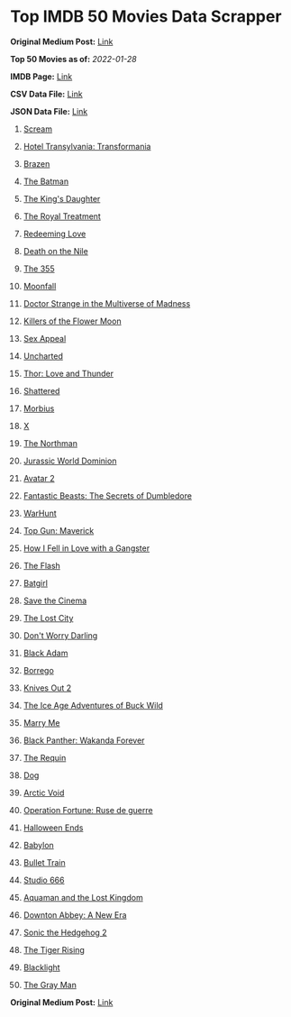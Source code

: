 # Top IMDB 50 Movies Data Scrapper

**Original Medium Post:** [Link](https://medium.com/@nishantsahoo/which-movie-should-i-watch-5c83a3c0f5b1) 

**Top 50 Movies as of:** _2022-01-28_

**IMDB Page:** [Link](http://www.imdb.com/search/title?release_date=2022,2022&title_type=feature)

**CSV Data File:** [Link](/Data/data.csv)

**JSON Data File:** [Link](/Data/data.json)

1. [Scream](https://www.imdb.com/title/tt11245972/?ref_=adv_li_tt)

2. [Hotel Transylvania: Transformania](https://www.imdb.com/title/tt9848626/?ref_=adv_li_tt)

3. [Brazen](https://www.imdb.com/title/tt13978306/?ref_=adv_li_tt)

4. [The Batman](https://www.imdb.com/title/tt1877830/?ref_=adv_li_tt)

5. [The King's Daughter](https://www.imdb.com/title/tt2328678/?ref_=adv_li_tt)

6. [The Royal Treatment](https://www.imdb.com/title/tt13989030/?ref_=adv_li_tt)

7. [Redeeming Love](https://www.imdb.com/title/tt11365186/?ref_=adv_li_tt)

8. [Death on the Nile](https://www.imdb.com/title/tt7657566/?ref_=adv_li_tt)

9. [The 355](https://www.imdb.com/title/tt8356942/?ref_=adv_li_tt)

10. [Moonfall](https://www.imdb.com/title/tt5834426/?ref_=adv_li_tt)

11. [Doctor Strange in the Multiverse of Madness](https://www.imdb.com/title/tt9419884/?ref_=adv_li_tt)

12. [Killers of the Flower Moon](https://www.imdb.com/title/tt5537002/?ref_=adv_li_tt)

13. [Sex Appeal](https://www.imdb.com/title/tt11203022/?ref_=adv_li_tt)

14. [Uncharted](https://www.imdb.com/title/tt1464335/?ref_=adv_li_tt)

15. [Thor: Love and Thunder](https://www.imdb.com/title/tt10648342/?ref_=adv_li_tt)

16. [Shattered](https://www.imdb.com/title/tt14923008/?ref_=adv_li_tt)

17. [Morbius](https://www.imdb.com/title/tt5108870/?ref_=adv_li_tt)

18. [X](https://www.imdb.com/title/tt13560574/?ref_=adv_li_tt)

19. [The Northman](https://www.imdb.com/title/tt11138512/?ref_=adv_li_tt)

20. [Jurassic World Dominion](https://www.imdb.com/title/tt8041270/?ref_=adv_li_tt)

21. [Avatar 2](https://www.imdb.com/title/tt1630029/?ref_=adv_li_tt)

22. [Fantastic Beasts: The Secrets of Dumbledore](https://www.imdb.com/title/tt4123432/?ref_=adv_li_tt)

23. [WarHunt](https://www.imdb.com/title/tt6442686/?ref_=adv_li_tt)

24. [Top Gun: Maverick](https://www.imdb.com/title/tt1745960/?ref_=adv_li_tt)

25. [How I Fell in Love with a Gangster](https://www.imdb.com/title/tt16453244/?ref_=adv_li_tt)

26. [The Flash](https://www.imdb.com/title/tt0439572/?ref_=adv_li_tt)

27. [Batgirl](https://www.imdb.com/title/tt6718412/?ref_=adv_li_tt)

28. [Save the Cinema](https://www.imdb.com/title/tt12048234/?ref_=adv_li_tt)

29. [The Lost City](https://www.imdb.com/title/tt13320622/?ref_=adv_li_tt)

30. [Don't Worry Darling](https://www.imdb.com/title/tt10731256/?ref_=adv_li_tt)

31. [Black Adam](https://www.imdb.com/title/tt6443346/?ref_=adv_li_tt)

32. [Borrego](https://www.imdb.com/title/tt12676006/?ref_=adv_li_tt)

33. [Knives Out 2](https://www.imdb.com/title/tt11564570/?ref_=adv_li_tt)

34. [The Ice Age Adventures of Buck Wild](https://www.imdb.com/title/tt13634480/?ref_=adv_li_tt)

35. [Marry Me](https://www.imdb.com/title/tt10223460/?ref_=adv_li_tt)

36. [Black Panther: Wakanda Forever](https://www.imdb.com/title/tt9114286/?ref_=adv_li_tt)

37. [The Requin](https://www.imdb.com/title/tt11348232/?ref_=adv_li_tt)

38. [Dog](https://www.imdb.com/title/tt11252248/?ref_=adv_li_tt)

39. [Arctic Void](https://www.imdb.com/title/tt9183978/?ref_=adv_li_tt)

40. [Operation Fortune: Ruse de guerre](https://www.imdb.com/title/tt7985704/?ref_=adv_li_tt)

41. [Halloween Ends](https://www.imdb.com/title/tt10665342/?ref_=adv_li_tt)

42. [Babylon](https://www.imdb.com/title/tt10640346/?ref_=adv_li_tt)

43. [Bullet Train](https://www.imdb.com/title/tt12593682/?ref_=adv_li_tt)

44. [Studio 666](https://www.imdb.com/title/tt15374070/?ref_=adv_li_tt)

45. [Aquaman and the Lost Kingdom](https://www.imdb.com/title/tt9663764/?ref_=adv_li_tt)

46. [Downton Abbey: A New Era](https://www.imdb.com/title/tt11703710/?ref_=adv_li_tt)

47. [Sonic the Hedgehog 2](https://www.imdb.com/title/tt12412888/?ref_=adv_li_tt)

48. [The Tiger Rising](https://www.imdb.com/title/tt1596557/?ref_=adv_li_tt)

49. [Blacklight](https://www.imdb.com/title/tt14060094/?ref_=adv_li_tt)

50. [The Gray Man](https://www.imdb.com/title/tt1649418/?ref_=adv_li_tt)

**Original Medium Post:** [Link](https://medium.com/@nishantsahoo/which-movie-should-i-watch-5c83a3c0f5b1) 
